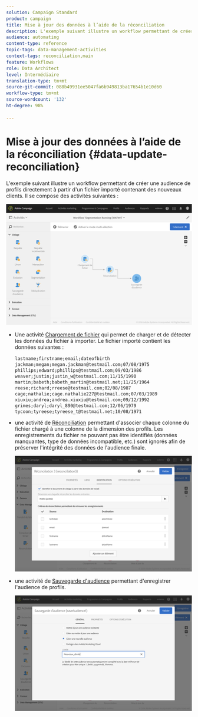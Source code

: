```yaml
---
solution: Campaign Standard
product: campaign
title: Mise à jour des données à l’aide de la réconciliation
description: L'exemple suivant illustre un workflow permettant de créer une audience de profils directement à partir d'un fichier importé contenant des nouveaux clients.
audience: automating
content-type: reference
topic-tags: data-management-activities
context-tags: reconciliation,main
feature: Workflows
role: Data Architect
level: Intermédiaire
translation-type: tm+mt
source-git-commit: 088b49931ee5047fa6b949813ba17654b1e10d60
workflow-type: tm+mt
source-wordcount: '132'
ht-degree: 98%

---
```



# Mise à jour des données à l’aide de la réconciliation {#data-update-reconciliation}

L&#39;exemple suivant illustre un workflow permettant de créer une audience de profils directement à partir d&#39;un fichier importé contenant des nouveaux clients. Il se compose des activités suivantes :

![](assets/identification_example2.png)

* Une activité [Chargement de fichier](../../automating/using/load-file.md) qui permet de charger et de détecter les données du fichier à importer. Le fichier importé contient les données suivantes :

   ```
   lastname;firstname;email;dateofbirth
   jackman;megan;megan.jackman@testmail.com;07/08/1975
   phillips;edward;phillips@testmail.com;09/03/1986
   weaver;justin;justin_w@testmail.com;11/15/1990
   martin;babeth;babeth_martin@testmail.net;11/25/1964
   reese;richard;rreese@testmail.com;02/08/1987
   cage;nathalie;cage.nathalie227@testmail.com;07/03/1989
   xiuxiu;andrea;andrea.xiuxiu@testmail.com;09/12/1992
   grimes;daryl;daryl_890@testmail.com;12/06/1979
   tycoon;tyreese;tyreese_t@testmail.net;10/08/1971
   ```

* une activité de [Réconciliation](../../automating/using/reconciliation.md) permettant d&#39;associer chaque colonne du fichier chargé à une colonne de la dimension des profils. Les enregistrements du fichier ne pouvant pas être identifiés (données manquantes, type de données incompatible, etc.) sont ignorés afin de préserver l&#39;intégrité des données de l&#39;audience finale.

   ![](assets/identification_example1.png)

* une activité de [Sauvegarde d&#39;audience](../../automating/using/save-audience.md) permettant d&#39;enregistrer l&#39;audience de profils.

   ![](assets/identification_example3.png)

